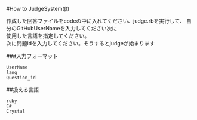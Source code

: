 #How to JudgeSystem(β)

作成した回答ファイルをcodeの中に入れてください、judge.rbを実行して、
自分のGitHubUserNameを入力してください次に  
使用した言語を指定してください。  
次に問題idを入力してください。そうするとjudgeが始まります  

###入力フォーマット

~~~
UserName
lang
Question_id
~~~

##扱える言語

~~~
ruby
C#
Crystal
~~~
